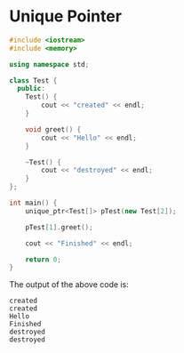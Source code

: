 # Unique Pointer

```cpp
#include <iostream>
#include <memory>

using namespace std;

class Test {
  public:
	Test() {
		cout << "created" << endl;
	}

	void greet() {
		cout << "Hello" << endl;
	}

	~Test() {
		cout << "destroyed" << endl;
	}
};

int main() {
	unique_ptr<Test[]> pTest(new Test[2]);

	pTest[1].greet();

	cout << "Finished" << endl;

	return 0;
}
```

The output of the above code is:
```
created
created
Hello
Finished
destroyed
destroyed
```
